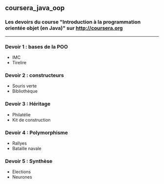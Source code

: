## coursera_java_oop

### Les devoirs du course "Introduction à la programmation orientée objet (en Java)" sur http://coursera.org

---

### Devoir 1 : bases de la POO 
- IMC
- Tirelire

### Devoir 2 : constructeurs 
- Souris verte
- Bibliothèque

### Devoir 3 : Héritage 
- Philatélie
- Kit de construction

### Devoir 4 : Polymorphisme
- Rallyes
- Bataille navale

### Devoir 5 : Synthèse 
- Elections
- Neurones